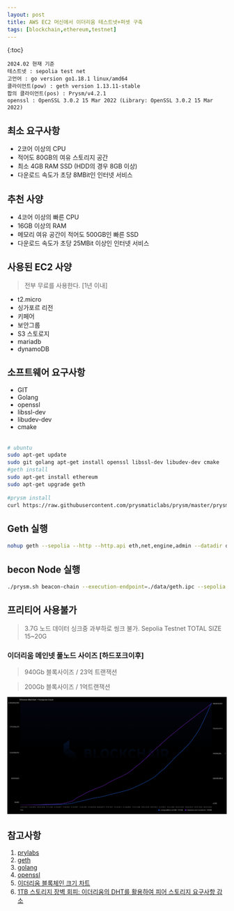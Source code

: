 ```yaml
---
layout: post
title: AWS EC2 머신에서 이더리움 테스트넷+퍼셋 구축 
tags: [blockchain,ethereum,testnet]
---
```

{:toc}

    2024.02 현재 기준 
    테스트넷 : sepolia test net
    고언어 : go version go1.18.1 linux/amd64
    클라이언트(pow) : geth version 1.13.11-stable
    합의 클라이언트(pos) : Prysm/v4.2.1
    openssl : OpenSSL 3.0.2 15 Mar 2022 (Library: OpenSSL 3.0.2 15 Mar 2022)

## 최소 요구사항

* 2코어 이상의 CPU
* 적어도 80GB의 여유 스토리지 공간
* 최소 4GB RAM SSD (HDD의 경우 8GB 이상)
* 다운로드 속도가 초당 8MBit인 인터넷 서비스

## 추천 사양

* 4코어 이상의 빠른 CPU
* 16GB 이상의 RAM
* 메모리 여유 공간이 적어도 500GB인 빠른 SSD
* 다운로드 속도가 초당 25MBit 이상인 인터넷 서비스

## 사용된 EC2 사양 

> 전부 무료를 사용한다. [1년 이내]

* t2.micro
* 싱가포르 리전
* 키페어 
* 보안그룹 
* S3 스토로지 
* mariadb
* dynamoDB

## 소프트웨어 요구사항

* GIT
* Golang
* openssl
* libssl-dev
* libudev-dev
* cmake

```sh

# ubuntu
sudo apt-get update
sudo git golang apt-get install openssl libssl-dev libudev-dev cmake
#geth install
sudo apt-get install ethereum
sudo apt-get upgrade geth

```

```sh
#prysm install
curl https://raw.githubusercontent.com/prysmaticlabs/prysm/master/prysm.sh --output prysm.sh && chmod +x prysm.sh
```
## Geth 실행

```sh
nohup geth --sepolia --http --http.api eth,net,engine,admin --datadir data -allow-insecure-unlock --http.addr 0.0.0.0 --http --http.port 8545 --http.corsdomain "*" 2> data/geth.log
```
## becon Node 실행

```sh
./prysm.sh beacon-chain --execution-endpoint=./data/geth.ipc --sepolia --checkpoint-sync-url=https://sepolia.beaconstate.info --genesis-beacon-api-url=https://sepolia.beaconstate.info
```
## 프리티어 사용불가

> 3.7G 노드 데이터 싱크중 과부하로 씽크 불가.
> Sepolia Testnet TOTAL SIZE 15~20G 

### 이더리움 메인넷 풀노드 사이즈 [하드포크이후]

> 940Gb 블록사이즈 / 23억 트랜잭션

> 200Gb 블록사이즈 / 1억트랜잭션 

![ETH_MAINNET_BLOCK_SIZE](/img/2024-02-07-01_ETH_size_count.png)

## 참고사항

 1. [prylabs](https://docs.prylabs.network/docs/install/install-with-script) 
 2. [geth](https://geth.ethereum.org/docs/getting-started/installing-geth)
 3. [golang](https://go.dev/doc/install)
 4. [openssl](https://www.openssl.org/docs/)
 5. [이더리움 블록체인 크기 차트
](https://blockchair.com/ko/ethereum/charts/blockchain-size)
 6. [1TB 스토리지 장벽 회피: 이더리움의 DHT를 활용하여
피어 스토리지 요구사항 감소](https://dl.acm.org/doi/pdf/10.1145/3594556.3594625)
